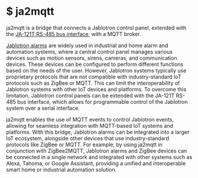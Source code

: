 # $ ja2mqtt

ja2mqtt is a bridge that connects a Jablotron control panel, extended with the [JA-121T RS-485 bus interface](https://www.jablotron.com/en/produkt/rs-485-bus-interface-426/), with a MQTT broker.

[Jablotron alarms](https://www.jablotron.com) are widely used in industrial and home alarm and automation systems, where a central control panel manages various devices such as motion sensors, sirens, cameras, and communication devices. These devices can be configured to perform different functions based on the needs of the user. However, Jablotron systems typically use proprietary protocols that are not compatible with industry-standard IoT protocols such as ZigBee or MQTT. This can limit the interoperability of Jablotron systems with other IoT devices and platforms. To overcome this limitation, Jablotron control panels can be extended with the JA-121T RS-485 bus interface, which allows for programmable control of the Jablotron system over a serial interface.

ja2mqtt enables the use of MQTT events to control Jablotron events, allowing for seamless integration with MQTT-based IoT systems and platforms. With this bridge, Jablotron alarms can be integrated into a larger IoT ecosystem, alongside other devices that use industry-standard protocols like ZigBee or MQTT. For example, by using ja2mqtt in conjunction with ZigBee2MQTT, Jablotron alarms and ZigBee devices can be connected in a single network and integrated with other systems such as Alexa, Tahoma, or Google Assistant, providing a unified and interoperable smart home or industrial automation solution.
